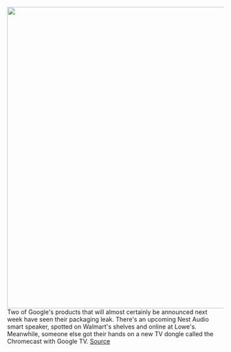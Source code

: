 <img src='https://cdn.vox-cdn.com/thumbor/A9xIDtFpNSfgyCtQqKOiQpBRwUs=/0x0:1526x1017/1200x800/filters:focal(641x387:885x631)/cdn.vox-cdn.com/uploads/chorus_image/image/67461027/EipLkjaU0AA5afy.0.jpg' width='700px' /><br/>
Two of Google's products that will almost certainly be announced next week have seen their packaging leak. There's an upcoming Nest Audio smart speaker, spotted on Walmart's shelves and online at Lowe's. Meanwhile, someone else got their hands on a new TV dongle called the Chromecast with Google TV.
<a href='https://www.theverge.com/2020/9/24/21454010/google-nest-audio-chromecast-tv-leak-packaging-walmart-price'> Source <a/>